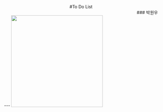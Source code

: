 <div align="center">#To Do List</div>

<div align="end">### 박원우</div>
---





<img src="https://github.com/user-attachments/assets/3be4e8e7-eead-4911-978d-2df8210887fb" height="300">
